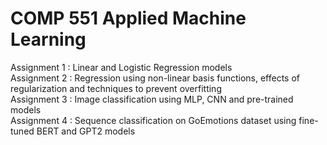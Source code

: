 # COMP 551 Applied Machine Learning
Assignment 1 : Linear and Logistic Regression models  
Assignment 2 : Regression using non-linear basis functions, effects of regularization and techniques to prevent overfitting  
Assignment 3 : Image classification using MLP, CNN and pre-trained models  
Assignment 4 : Sequence classification on GoEmotions dataset using fine-tuned BERT and GPT2 models  
